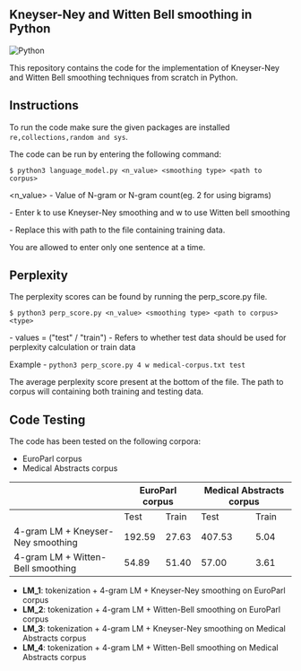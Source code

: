 ## Kneyser-Ney and Witten Bell smoothing in Python 

![Python](https://img.shields.io/badge/python-3670A0?style=for-the-badge&logo=python&logoColor=ffdd54)


This repository contains the code for the implementation of Kneyser-Ney and Witten Bell smoothing techniques from scratch in Python.

## Instructions

To run the code make sure the given packages are installed  `re,collections,random and sys`.

The code can be run by entering the following command:

`$ python3 language_model.py <n_value> <smoothing type> <path to corpus> `

<n_value> - Value of N-gram or N-gram count(eg. 2 for using bigrams)

<smoothing type> - Enter k to use Kneyser-Ney smoothing and w to use Witten bell smoothing

<path to corpus> - Replace this with path to the file containing training data.

You are allowed to enter only one sentence at a time.

## Perplexity 

The perplexity scores can be found by running the perp_score.py file.

`$ python3 perp_score.py <n_value> <smoothing type> <path to corpus>  <type>`

<type> - values = ("test" / "train") - Refers to whether test data should be used for perplexity calculation or train data

Example - `python3 perp_score.py 4 w medical-corpus.txt test` 

The average perplexity score present at the bottom of the file. The path to corpus will containing both training and testing data.

## Code Testing

The code has been tested on the following corpora:
- EuroParl corpus
- Medical Abstracts corpus

<table>
    <thead>
        <tr>
            <th> </th>
            <th colspan=2>EuroParl corpus</th>
            <th colspan=2>Medical Abstracts corpus</th>
        </tr>
    </thead>
    <tbody>
        <tr>
            <td> </td>
            <td>Test</td>
            <td>Train</td>
            <td>Test</td>
            <td>Train</td>
        </tr>
        <tr>
            <td>4-gram LM + Kneyser-Ney smoothing</td>
            <td>192.59</td>
            <td>27.63</td>
            <td>407.53</td>
            <td>5.04</td>
        </tr>
        <tr>
            <td>4-gram LM + Witten-Bell smoothing</td>
            <td>54.89</td>
            <td>51.40</td>
            <td>57.00</td>
            <td>3.61</td>
        </tr>
    </tbody>
</table>

- **LM_1**: tokenization + 4-gram LM + Kneyser-Ney smoothing on EuroParl corpus
- **LM_2**: tokenization + 4-gram LM + Witten-Bell smoothing on EuroParl corpus
- **LM_3**: tokenization + 4-gram LM + Kneyser-Ney smoothing on Medical Abstracts corpus
- **LM_4**: tokenization + 4-gram LM + Witten-Bell smoothing on Medical Abstracts corpus


